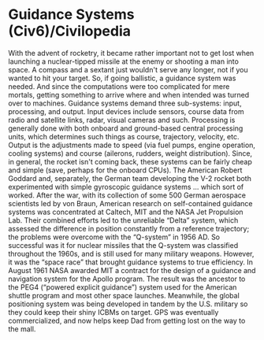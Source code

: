 # Guidance Systems (Civ6)/Civilopedia

With the advent of rocketry, it became rather important not to get lost when launching a nuclear-tipped missile at the enemy or shooting a man into space. A compass and a sextant just wouldn't serve any longer, not if you wanted to hit your target. So, if going ballistic, a guidance system was needed. And since the computations were too complicated for mere mortals, getting something to arrive where and when intended was turned over to machines.
Guidance systems demand three sub-systems: input, processing, and output. Input devices include sensors, course data from radio and satellite links, radar, visual cameras and such. Processing is generally done with both onboard and ground-based central processing units, which determines such things as course, trajectory, velocity, etc. Output is the adjustments made to speed (via fuel pumps, engine operation, cooling systems) and course (ailerons, rudders, weight distribution). Since, in general, the rocket isn't coming back, these systems can be fairly cheap and simple (save, perhaps for the onboard CPUs).
The American Robert Goddard and, separately, the German team developing the V-2 rocket both experimented with simple gyroscopic guidance systems ... which sort of worked. After the war, with its collection of some 500 German aerospace scientists led by von Braun, American research on self-contained guidance systems was concentrated at Caltech, MIT and the NASA Jet Propulsion Lab. Their combined efforts led to the unreliable “Delta” system, which assessed the difference in position constantly from a reference trajectory; the problems were overcome with the “Q-system” in 1956 AD. So successful was it for nuclear missiles that the Q-system was classified throughout the 1960s, and is still used for many military weapons.
However, it was the “space race” that brought guidance systems to true efficiency. In August 1961 NASA awarded MIT a contract for the design of a guidance and navigation system for the Apollo program. The result was the ancestor to the PEG4 (“powered explicit guidance”) system used for the American shuttle program and most other space launches. Meanwhile, the global positioning system was being developed in tandem by the U.S. military so they could keep their shiny ICBMs on target. GPS was eventually commercialized, and now helps keep Dad from getting lost on the way to the mall.